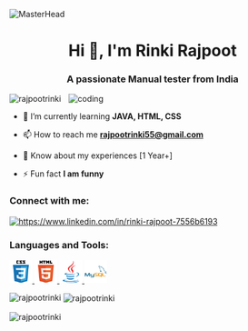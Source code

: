 ![MasterHead](https://user-images.githubusercontent.com/66934377/223913733-deb1d974-787d-43c4-b60d-eff538aa161e.gif)
<h1 align="center">Hi 👋, I'm Rinki Rajpoot</h1>
<h3 align="center">A passionate Manual tester from India</h3>
<img align="right" alt="coding" width="400" src="https://cdn.hashnode.com/res/hashnode/image/upload/v1595331045788/7DTc5AKaw.gif?auto=format,compress&gif-q=60&format=webm">
<p align="left"> <img src="https://komarev.com/ghpvc/?username=rajpootrinki&label=Profile%20views&color=0e75b6&style=flat" alt="rajpootrinki" /> </p>

- 🌱 I’m currently learning **JAVA, HTML, CSS**

- 📫 How to reach me **rajpootrinki55@gmail.com**

- 📄 Know about my experiences [1 Year+]

- ⚡ Fun fact **I am funny**

<h3 align="left">Connect with me:</h3>
<p align="left">
<a href="https://linkedin.com/in/https://www.linkedin.com/in/rinki-rajpoot-7556b6193" target="blank"><img align="center" src="https://raw.githubusercontent.com/rahuldkjain/github-profile-readme-generator/master/src/images/icons/Social/linked-in-alt.svg" alt="https://www.linkedin.com/in/rinki-rajpoot-7556b6193" height="30" width="40" /></a>
</p>

<h3 align="left">Languages and Tools:</h3>
<p align="left"> <a href="https://www.w3schools.com/css/" target="_blank" rel="noreferrer"> <img src="https://raw.githubusercontent.com/devicons/devicon/master/icons/css3/css3-original-wordmark.svg" alt="css3" width="40" height="40"/> </a> <a href="https://www.w3.org/html/" target="_blank" rel="noreferrer"> <img src="https://raw.githubusercontent.com/devicons/devicon/master/icons/html5/html5-original-wordmark.svg" alt="html5" width="40" height="40"/> </a> <a href="https://www.java.com" target="_blank" rel="noreferrer"> <img src="https://raw.githubusercontent.com/devicons/devicon/master/icons/java/java-original.svg" alt="java" width="40" height="40"/> </a> <a href="https://www.mysql.com/" target="_blank" rel="noreferrer"> <img src="https://raw.githubusercontent.com/devicons/devicon/master/icons/mysql/mysql-original-wordmark.svg" alt="mysql" width="40" height="40"/> </a> </p>

<p><img align="left" src="https://github-readme-stats.vercel.app/api/top-langs?username=rajpootrinki&show_icons=true&locale=en&layout=compact" alt="rajpootrinki" /></p>

<p>&nbsp;<img align="center" src="https://github-readme-stats.vercel.app/api?username=rajpootrinki&show_icons=true&locale=en" alt="rajpootrinki" /></p>

<p><img align="center" src="https://github-readme-streak-stats.herokuapp.com/?user=rajpootrinki&" alt="rajpootrinki" /></p>

